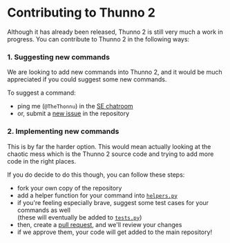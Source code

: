 # Contributing to Thunno 2

Although it has already been released, Thunno 2 is still very much a work in progress. You can contribute to Thunno 2 in the following ways:

### 1. Suggesting new commands

We are looking to add new commands into Thunno 2, and it would be much appreciated if you could suggest some new commands.

To suggest a command:
- ping me (`@TheThonnu`) in the [SE chatroom](https://chat.stackexchange.com/rooms/145278/thunno-2)
- or, submit a [new issue](https://github.com/Thunno/Thunno2/issues/new?assignees=&labels=enhancement%2C+request+command&template=command-request.md&title=) in the repository

### 2. Implementing new commands

This is by far the harder option. This would mean actually looking at the chaotic mess which is the Thunno 2 source code and trying to add more code in the right places.

If you do decide to do this though, you can follow these steps:
- fork your own copy of the repository
- add a helper function for your command into [`helpers.py`](https://github.com/Thunno/Thunno2/blob/main/src/thunno2/helpers.py)
- if you're feeling especially brave, suggest some test cases for your commands as well \
  (these will eventually be added to [`tests.py`](https://github.com/Thunno/Thunno2/blob/main/src/thunno2/tests.py))
- then, create a [pull request](https://github.com/Thunno/Thunno2/pulls), and we'll review your changes
- if we approve them, your code will get added to the main repository!
